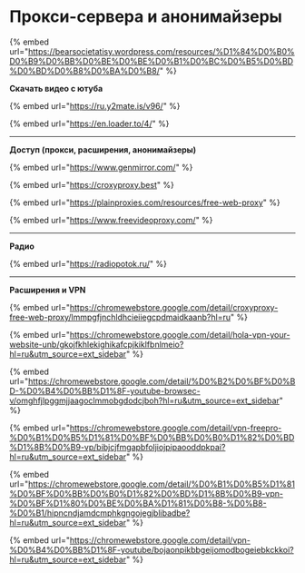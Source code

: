 # Прокси-сервера и анонимайзеры

{% embed url="https://bearsocietatisy.wordpress.com/resources/%D1%84%D0%B0%D0%B9%D0%BB%D0%BE%D0%BE%D0%B1%D0%BC%D0%B5%D0%BD%D0%BD%D0%B8%D0%BA%D0%B8/" %}

**Скачать видео с ютуба**

{% embed url="https://ru.y2mate.is/v96/" %}

{% embed url="https://en.loader.to/4/" %}

***

**Доступ (прокси, расширения, анонимайзеры)**

{% embed url="https://www.genmirror.com/" %}

{% embed url="https://croxyproxy.best" %}

{% embed url="https://plainproxies.com/resources/free-web-proxy" %}

{% embed url="https://www.freevideoproxy.com/" %}

***

**Радио**

{% embed url="https://radiopotok.ru/" %}

***

**Расширения и VPN**

{% embed url="https://chromewebstore.google.com/detail/croxyproxy-free-web-proxy/lmmpgfjnchldhcieiiegcpdmaidkaanb?hl=ru" %}

{% embed url="https://chromewebstore.google.com/detail/hola-vpn-your-website-unb/gkojfkhlekighikafcpjkiklfbnlmeio?hl=ru&utm_source=ext_sidebar" %}

{% embed url="https://chromewebstore.google.com/detail/%D0%B2%D0%BF%D0%BD-%D0%B4%D0%BB%D1%8F-youtube-browsec-v/omghfjlpggmjjaagoclmmobgdodcjboh?hl=ru&utm_source=ext_sidebar" %}

{% embed url="https://chromewebstore.google.com/detail/vpn-freepro-%D0%B1%D0%B5%D1%81%D0%BF%D0%BB%D0%B0%D1%82%D0%BD%D1%8B%D0%B9-vp/bibjcjfmgapbfoljiojpipaooddpkpai?hl=ru&utm_source=ext_sidebar" %}

{% embed url="https://chromewebstore.google.com/detail/%D0%B1%D0%B5%D1%81%D0%BF%D0%BB%D0%B0%D1%82%D0%BD%D1%8B%D0%B9-vpn-%D0%BF%D1%80%D0%BE%D0%BA%D1%81%D0%B8-%D0%B8-%D0%B1/hipncndjamdcmphkgngojegjblibadbe?hl=ru&utm_source=ext_sidebar" %}

{% embed url="https://chromewebstore.google.com/detail/vpn-%D0%B4%D0%BB%D1%8F-youtube/bojaonpikbbgeijomodbogeiebkckkoi?hl=ru&utm_source=ext_sidebar" %}
